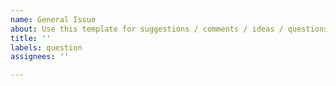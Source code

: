 ```yaml
---
name: General Issue
about: Use this template for suggestions / comments / ideas / questions
title: ''
labels: question
assignees: ''

---
```



